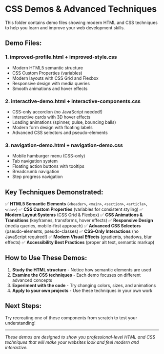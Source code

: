 # CSS Demos & Advanced Techniques

This folder contains demo files showing modern HTML and CSS techniques to help you learn and improve your web development skills.

## Demo Files:

### 1. **improved-profile.html** + **improved-style.css**
- Modern HTML5 semantic structure
- CSS Custom Properties (variables)
- Modern layouts with CSS Grid and Flexbox
- Responsive design with media queries
- Smooth animations and hover effects

### 2. **interactive-demo.html** + **interactive-components.css**
- CSS-only accordion (no JavaScript needed!)
- Interactive cards with 3D hover effects
- Loading animations (spinner, pulse, bouncing balls)
- Modern form design with floating labels
- Advanced CSS selectors and pseudo-elements

### 3. **navigation-demo.html** + **navigation-demo.css**
- Mobile hamburger menu (CSS-only)
- Tab navigation system
- Floating action buttons with tooltips
- Breadcrumb navigation
- Step progress navigation

## Key Techniques Demonstrated:

✅ **HTML5 Semantic Elements** (`<header>`, `<main>`, `<section>`, `<article>`, `<nav>`)
✅ **CSS Custom Properties** (variables for consistent styling)
✅ **Modern Layout Systems** (CSS Grid & Flexbox)
✅ **CSS Animations & Transitions** (keyframes, transforms, hover effects)
✅ **Responsive Design** (media queries, mobile-first approach)
✅ **Advanced CSS Selectors** (pseudo-elements, pseudo-classes)
✅ **CSS-Only Interactions** (no JavaScript required!)
✅ **Modern Visual Effects** (gradients, shadows, blur effects)
✅ **Accessibility Best Practices** (proper alt text, semantic markup)

## How to Use These Demos:

1. **Study the HTML structure** - Notice how semantic elements are used
2. **Examine the CSS techniques** - Each demo focuses on different advanced concepts
3. **Experiment with the code** - Try changing colors, sizes, and animations
4. **Apply to your own projects** - Use these techniques in your own work

## Next Steps:

Try recreating one of these components from scratch to test your understanding!

---
*These demos are designed to show you professional-level HTML and CSS techniques that will make your websites look and feel modern and interactive.*